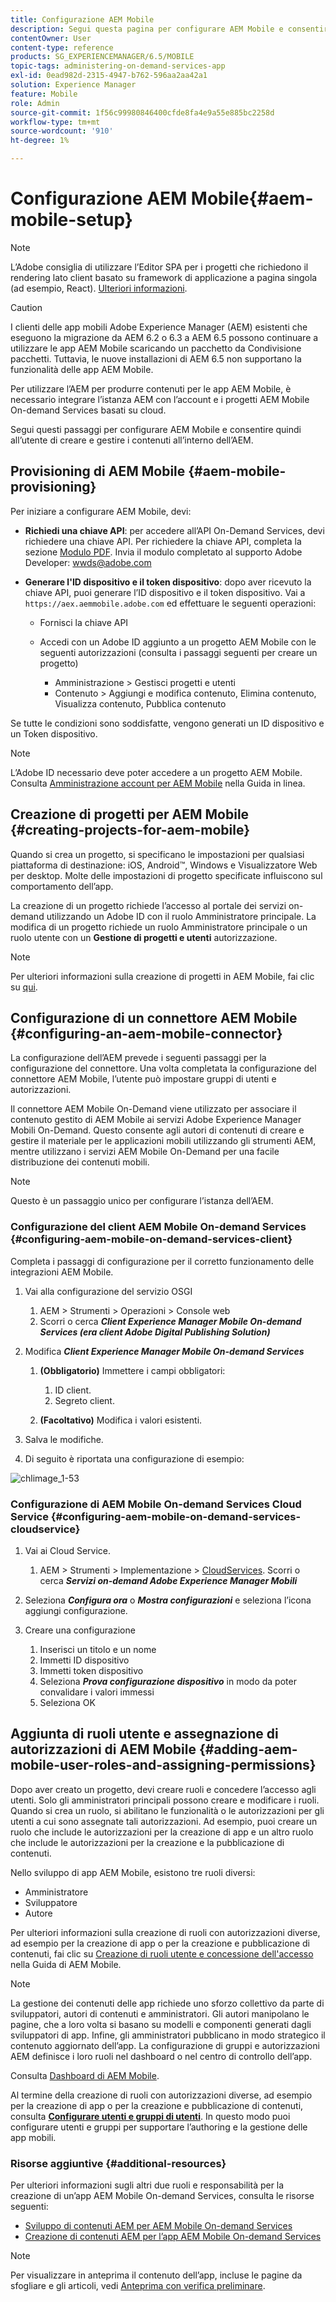 ```yaml
---
title: Configurazione AEM Mobile
description: Segui questa pagina per configurare AEM Mobile e consentire quindi all’utente di creare e gestire il contenuto all’interno di Adobe Experience Manager (AEM). Questa pagina fornisce informazioni sull’integrazione dell’istanza AEM con l’account e i progetti AEM Mobile On-demand Services basati su cloud.
contentOwner: User
content-type: reference
products: SG_EXPERIENCEMANAGER/6.5/MOBILE
topic-tags: administering-on-demand-services-app
exl-id: 0ead982d-2315-4947-b762-596aa2aa42a1
solution: Experience Manager
feature: Mobile
role: Admin
source-git-commit: 1f56c99980846400cfde8fa4e9a55e885bc2258d
workflow-type: tm+mt
source-wordcount: '910'
ht-degree: 1%

---
```


# Configurazione AEM Mobile{#aem-mobile-setup}

>[!NOTE]
>
>L’Adobe consiglia di utilizzare l’Editor SPA per i progetti che richiedono il rendering lato client basato su framework di applicazione a pagina singola (ad esempio, React). [Ulteriori informazioni](/help/sites-developing/spa-overview.md).

>[!CAUTION]
>
>I clienti delle app mobili Adobe Experience Manager (AEM) esistenti che eseguono la migrazione da AEM 6.2 o 6.3 a AEM 6.5 possono continuare a utilizzare le app AEM Mobile scaricando un pacchetto da Condivisione pacchetti. Tuttavia, le nuove installazioni di AEM 6.5 non supportano la funzionalità delle app AEM Mobile.

Per utilizzare l’AEM per produrre contenuti per le app AEM Mobile, è necessario integrare l’istanza AEM con l’account e i progetti AEM Mobile On-demand Services basati su cloud.

Segui questi passaggi per configurare AEM Mobile e consentire quindi all’utente di creare e gestire i contenuti all’interno dell’AEM.

## Provisioning di AEM Mobile {#aem-mobile-provisioning}

Per iniziare a configurare AEM Mobile, devi:

* **Richiedi una chiave API**: per accedere all’API On-Demand Services, devi richiedere una chiave API. Per richiedere la chiave API, completa la sezione [Modulo PDF](https://helpx.adobe.com/digital-publishing-solution/help/aem-mobile-end-of-life-faq.html). Invia il modulo completato al supporto Adobe Developer: [wwds@adobe.com](mailto:wwds@adobe.com)

* **Generare l&#39;ID dispositivo e il token dispositivo**: dopo aver ricevuto la chiave API, puoi generare l’ID dispositivo e il token dispositivo. Vai a `https://aex.aemmobile.adobe.com` ed effettuare le seguenti operazioni:

   * Fornisci la chiave API
   * Accedi con un Adobe ID aggiunto a un progetto AEM Mobile con le seguenti autorizzazioni (consulta i passaggi seguenti per creare un progetto)

      * Amministrazione > Gestisci progetti e utenti
      * Contenuto > Aggiungi e modifica contenuto, Elimina contenuto, Visualizza contenuto, Pubblica contenuto

Se tutte le condizioni sono soddisfatte, vengono generati un ID dispositivo e un Token dispositivo.

>[!NOTE]
>
>L’Adobe ID necessario deve poter accedere a un progetto AEM Mobile. Consulta [Amministrazione account per AEM Mobile](https://helpx.adobe.com/digital-publishing-solution/help/aem-mobile-end-of-life-faq.html) nella Guida in linea.

## Creazione di progetti per AEM Mobile {#creating-projects-for-aem-mobile}

Quando si crea un progetto, si specificano le impostazioni per qualsiasi piattaforma di destinazione: iOS, Android™, Windows e Visualizzatore Web per desktop. Molte delle impostazioni di progetto specificate influiscono sul comportamento dell’app.

La creazione di un progetto richiede l’accesso al portale dei servizi on-demand utilizzando un Adobe ID con il ruolo Amministratore principale. La modifica di un progetto richiede un ruolo Amministratore principale o un ruolo utente con un **Gestione di progetti e utenti** autorizzazione.

>[!NOTE]
>
>Per ulteriori informazioni sulla creazione di progetti in AEM Mobile, fai clic su [qui](https://helpx.adobe.com/digital-publishing-solution/help/creating-projects.html).

## Configurazione di un connettore AEM Mobile {#configuring-an-aem-mobile-connector}

La configurazione dell’AEM prevede i seguenti passaggi per la configurazione del connettore. Una volta completata la configurazione del connettore AEM Mobile, l’utente può impostare gruppi di utenti e autorizzazioni.

Il connettore AEM Mobile On-Demand viene utilizzato per associare il contenuto gestito di AEM Mobile ai servizi Adobe Experience Manager Mobili On-Demand. Questo consente agli autori di contenuti di creare e gestire il materiale per le applicazioni mobili utilizzando gli strumenti AEM, mentre utilizzano i servizi AEM Mobile On-Demand per una facile distribuzione dei contenuti mobili.

>[!NOTE]
>
>Questo è un passaggio unico per configurare l’istanza dell’AEM.

### Configurazione del client AEM Mobile On-demand Services {#configuring-aem-mobile-on-demand-services-client}

Completa i passaggi di configurazione per il corretto funzionamento delle integrazioni AEM Mobile.

1. Vai alla configurazione del servizio OSGI

   1. AEM > Strumenti > Operazioni > Console web
   1. Scorri o cerca ***Client Experience Manager Mobile On-demand Services (era client Adobe Digital Publishing Solution)***

1. Modifica ***Client Experience Manager Mobile On-demand Services***

   1. **(Obbligatorio)** Immettere i campi obbligatori:

      1. ID client.
      1. Segreto client.

   1. **(Facoltativo)** Modifica i valori esistenti.

1. Salva le modifiche.
1. Di seguito è riportata una configurazione di esempio:

![chlimage_1-53](assets/chlimage_1-53.png)

### Configurazione di AEM Mobile On-demand Services Cloud Service {#configuring-aem-mobile-on-demand-services-cloudservice}

1. Vai ai Cloud Service.

   1. AEM > Strumenti > Implementazione > [CloudServices](http://localhost:4502/libs/cq/core/content/tools/cloudservices.html). Scorri o cerca ***Servizi on-demand Adobe Experience Manager Mobili***

1. Seleziona ***Configura ora*** o ***Mostra configurazioni*** e seleziona l’icona aggiungi configurazione.

1. Creare una configurazione

   1. Inserisci un titolo e un nome
   1. Immetti ID dispositivo
   1. Immetti token dispositivo
   1. Seleziona ***Prova configurazione dispositivo*** in modo da poter convalidare i valori immessi
   1. Seleziona OK

## Aggiunta di ruoli utente e assegnazione di autorizzazioni di AEM Mobile {#adding-aem-mobile-user-roles-and-assigning-permissions}

Dopo aver creato un progetto, devi creare ruoli e concedere l’accesso agli utenti. Solo gli amministratori principali possono creare e modificare i ruoli. Quando si crea un ruolo, si abilitano le funzionalità o le autorizzazioni per gli utenti a cui sono assegnate tali autorizzazioni. Ad esempio, puoi creare un ruolo che include le autorizzazioni per la creazione di app e un altro ruolo che include le autorizzazioni per la creazione e la pubblicazione di contenuti.

Nello sviluppo di app AEM Mobile, esistono tre ruoli diversi:

* Amministratore
* Sviluppatore
* Autore

Per ulteriori informazioni sulla creazione di ruoli con autorizzazioni diverse, ad esempio per la creazione di app o per la creazione e pubblicazione di contenuti, fai clic su [Creazione di ruoli utente e concessione dell&#39;accesso](https://helpx.adobe.com/digital-publishing-solution/help/account-admin-dps.html) nella Guida di AEM Mobile.

>[!NOTE]
>
>La gestione dei contenuti delle app richiede uno sforzo collettivo da parte di sviluppatori, autori di contenuti e amministratori. Gli autori manipolano le pagine, che a loro volta si basano su modelli e componenti generati dagli sviluppatori di app. Infine, gli amministratori pubblicano in modo strategico il contenuto aggiornato dell’app. La configurazione di gruppi e autorizzazioni AEM definisce i loro ruoli nel dashboard o nel centro di controllo dell’app.
>
>Consulta [Dashboard di AEM Mobile](/help/mobile/mobile-apps-ondemand-application-dashboard.md).

Al termine della creazione di ruoli con autorizzazioni diverse, ad esempio per la creazione di app o per la creazione e pubblicazione di contenuti, consulta [**Configurare utenti e gruppi di utenti**](/help/mobile/aem-mobile-configure-users.md). In questo modo puoi configurare utenti e gruppi per supportare l’authoring e la gestione delle app mobili.

### Risorse aggiuntive {#additional-resources}

Per ulteriori informazioni sugli altri due ruoli e responsabilità per la creazione di un’app AEM Mobile On-demand Services, consulta le risorse seguenti:

* [Sviluppo di contenuti AEM per AEM Mobile On-demand Services](/help/mobile/aem-mobile-on-demand.md)
* [Creazione di contenuti AEM per l’app AEM Mobile On-demand Services](/help/mobile/mobile-apps-ondemand.md)

>[!NOTE]
>
>Per visualizzare in anteprima il contenuto dell’app, incluse le pagine da sfogliare e gli articoli, vedi [Anteprima con verifica preliminare](/help/mobile/aem-mobile-manage-ondemand-services.md).
